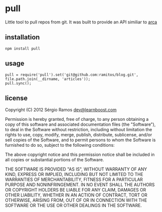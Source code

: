 # pull
Little tool to pull repos from git. It was built to provide an API similiar to [arca]()

## installation
	npm install pull

## usage
	pull = require('pull').set('git@github.com:ramitos/blog.git', file.path.join(__dirname, 'articles'));	
	pull.sync();
	
## license

Copyright (C) 2012 Sérgio Ramos <dev@learnboost.com>

Permission is hereby granted, free of charge, to any person obtaining a copy of this software and associated documentation files (the "Software"), to deal in the Software without restriction, including without limitation the rights to use, copy, modify, merge, publish, distribute, sublicense, and/or sell copies of the Software, and to permit persons to whom the Software is furnished to do so, subject to the following conditions:

The above copyright notice and this permission notice shall be included in all copies or substantial portions of the Software.

THE SOFTWARE IS PROVIDED "AS IS", WITHOUT WARRANTY OF ANY KIND, EXPRESS OR IMPLIED, INCLUDING BUT NOT LIMITED TO THE WARRANTIES OF MERCHANTABILITY, FITNESS FOR A PARTICULAR PURPOSE AND NONINFRINGEMENT. IN NO EVENT SHALL THE AUTHORS OR COPYRIGHT HOLDERS BE LIABLE FOR ANY CLAIM, DAMAGES OR OTHER LIABILITY, WHETHER IN AN ACTION OF CONTRACT, TORT OR OTHERWISE, ARISING FROM, OUT OF OR IN CONNECTION WITH THE SOFTWARE OR THE USE OR OTHER DEALINGS IN THE SOFTWARE.